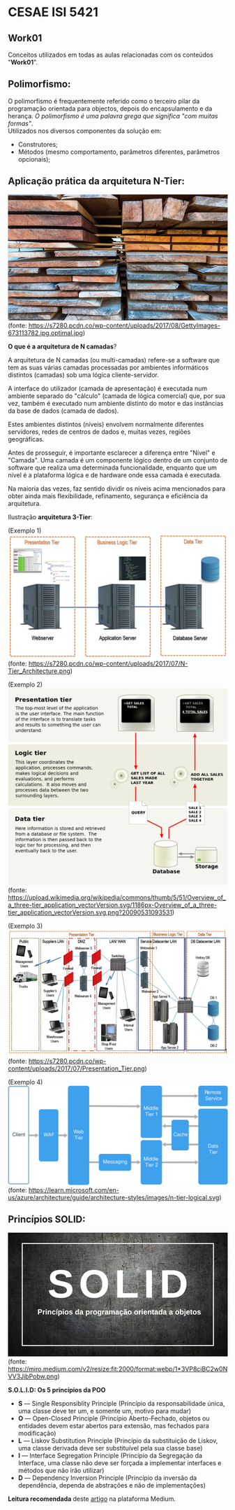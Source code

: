 # CESAE ISI 5421 
 
## Work01
  
Conceitos utilizados em todas as aulas relacionadas com os conteúdos "**Work01**".  
  
## Polimorfismo:
O polimorfismo é frequentemente referido como o terceiro pilar da programação orientada para objectos, depois do encapsulamento e da herança. *O polimorfismo é uma palavra grega que significa "com muitas formas"*.  
Utilizados nos diversos componentes da solução em:  
  - Construtores;  
  - Métodos (mesmo comportamento, parâmetros diferentes, parâmetros opcionais);  
  
  
## Aplicação prática da arquitetura N-Tier:    
![Camadas](res/camadas.jpg)  
(fonte: https://s7280.pcdn.co/wp-content/uploads/2017/08/GettyImages-673113782.jpg.optimal.jpg)
  
**O que é a arquitetura de N camadas**?    
   
A arquitetura de N camadas (ou multi-camadas) refere-se a software que tem as suas várias camadas processadas por ambientes informáticos distintos (camadas) sob uma lógica cliente-servidor.  
  
A interface do utilizador (camada de apresentação) é executada num ambiente separado do "cálculo" (camada de lógica comercial) que, por sua vez, também é executado num ambiente distinto do motor e das instâncias da base de dados (camada de dados).  
    
Estes ambientes distintos (níveis) envolvem normalmente diferentes servidores, redes de centros de dados e, muitas vezes, regiões geográficas.  

Antes de prosseguir, é importante esclarecer a diferença entre "Nível" e "Camada". Uma camada é um componente lógico dentro de um conjunto de software que realiza uma determinada funcionalidade, enquanto que um nível é a plataforma lógica e de hardware onde essa camada é executada.  
  
Na maioria das vezes, faz sentido dividir os níveis acima mencionados para obter ainda mais flexibilidade, refinamento, segurança e eficiência da arquitetura.  
  
Ilustração **arquitetura 3-Tier**:    

(Exemplo 1)  
![exemplo(1) 3 camadas](res/n-tier_architecture.png)  
(fonte: https://s7280.pcdn.co/wp-content/uploads/2017/07/N-Tier_Architecture.png)  
  
(Exemplo 2)  
![exemplo(2) 3 camadas](res/overview_of_a_three-tier_application.png)  
(fonte: https://upload.wikimedia.org/wikipedia/commons/thumb/5/51/Overview_of_a_three-tier_application_vectorVersion.svg/1186px-Overview_of_a_three-tier_application_vectorVersion.svg.png?20090531093531)  
  
(Exemplo 3)  
![exemplo(3) N camadas](res/presentation_tier.png)  
(fonte: https://s7280.pcdn.co/wp-content/uploads/2017/07/Presentation_Tier.png)  
  
(Exemplo 4)  
![exemplo(4) N camadas](res/n-tier-logical.svg)  
(fonte: https://learn.microsoft.com/en-us/azure/architecture/guide/architecture-styles/images/n-tier-logical.svg)  
  

## Princípios SOLID:
![SOLID](res/principios-SOLID.png)  
(fonte: https://miro.medium.com/v2/resize:fit:2000/format:webp/1*3VP8ciBC2w0NVV3JibPobw.png)


**S.O.L.I.D: Os 5 princípios da POO**
  - **S** — Single Responsiblity Principle (Princípio da responsabilidade única, uma classe deve ter um, e somente um, motivo para mudar)
  - **O** — Open-Closed Principle (Princípio Aberto-Fechado, objetos ou entidades devem estar abertos para extensão, mas fechados para modificação)
  - **L** — Liskov Substitution Principle (Princípio da substituição de Liskov, uma classe derivada deve ser substituível pela sua classe base)
  - **I** — Interface Segregation Principle (Princípio da Segregação da Interface, uma classe não deve ser forçada a implementar interfaces e métodos que não irão utilizar)
  - **D** — Dependency Inversion Principle (Princípio da inversão da dependência, dependa de abstrações e não de implementações)

**Leitura recomendada** deste [artigo](https://medium.com/desenvolvendo-com-paixao/o-que-%C3%A9-solid-o-guia-completo-para-voc%C3%AA-entender-os-5-princ%C3%ADpios-da-poo-2b937b3fc530) na plataforma Medium.
  
  